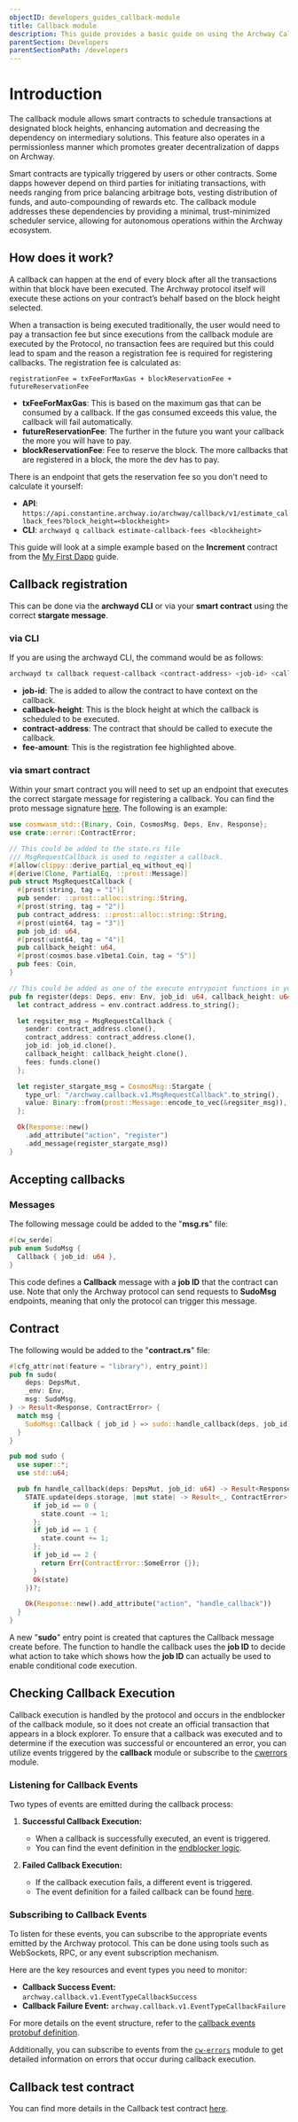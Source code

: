 ```yaml
---
objectID: developers_guides_callback-module
title: Callback module
description: This guide provides a basic guide on using the Archway Callback module within a smart contract
parentSection: Developers
parentSectionPath: /developers
---
```


# Introduction

The callback module allows smart contracts to schedule transactions at designated block heights, enhancing automation and decreasing the dependency on intermediary solutions. This feature also operates in a permissionless manner which promotes greater decentralization of dapps on Archway.

Smart contracts are typically triggered by users or other contracts. Some dapps however depend on third parties for initiating transactions, with needs ranging from price balancing arbitrage bots, vesting distribution of funds, and auto-compounding of rewards etc. The callback module addresses these dependencies by providing a minimal, trust-minimized scheduler service, allowing for autonomous operations within the Archway ecosystem.


## How does it work?

A callback can happen at the end of every block after all the transactions within that block have been executed. The Archway protocol itself will execute these actions on your contract’s behalf based on the block height selected.

When a transaction is being executed traditionally, the user would need to pay a transaction fee but since executions from the callback module are executed by the Protocol, no transaction fees are required but this could lead to spam and the reason a registration fee is required for registering callbacks. The registration fee is calculated as:

`registrationFee = txFeeForMaxGas + blockReservationFee + futureReservationFee`

- **txFeeForMaxGas**: This is based on the maximum gas that can be consumed by a callback. If the gas consumed exceeds this value, the callback will fail automatically.
- **futureReservationFee**: The further in the future you want your callback the more you will have to pay.
- **blockReservationFee**: Fee to reserve the block. The more callbacks that are registered in a block, the more the dev has to pay.

There is an endpoint that gets the reservation fee so you don't need to calculate it yourself:
- **API**: `https://api.constantine.archway.io/archway/callback/v1/estimate_callback_fees?block_height=<blockheight>`
- **CLI**: `archwayd q callback estimate-callback-fees <blockheight>`

This guide will look at a simple example based on the **Increment** contract from the [My First Dapp](https://docs.archway.io/developers/guides/my-first-dapp/start) guide.


## Callback registration

This can be done via the **archwayd CLI** or via your **smart contract** using the correct **stargate message**.

### via CLI

If you are using the archwayd CLI, the command would be as follows:

```bash
archwayd tx callback request-callback <contract-address> <job-id> <callback-height> <fee-amount>
```

- **job-id**: The is added to allow the contract to have context on the callback.
- **callback-height**: This is the block height at which the callback is scheduled to be executed.
- **contract-address**: The contract that should be called to execute the callback.
- **fee-amount**: This is the registration fee highlighted above.


### via smart contract

Within your smart contract you will need to set up an endpoint that executes the correct stargate message for registering a callback. You can find the proto message signature [here](https://github.com/archway-network/archway/blob/main/proto/archway/callback/v1/tx.proto#L39-L51). The following is an example:

```rust
use cosmwasm_std::{Binary, Coin, CosmosMsg, Deps, Env, Response};
use crate::error::ContractError;

// This could be added to the state.rs file
/// MsgRequestCallback is used to register a callback.
#[allow(clippy::derive_partial_eq_without_eq)]
#[derive(Clone, PartialEq, ::prost::Message)]
pub struct MsgRequestCallback {
  #[prost(string, tag = "1")]
  pub sender: ::prost::alloc::string::String,
  #[prost(string, tag = "2")]
  pub contract_address: ::prost::alloc::string::String,
  #[prost(uint64, tag = "3")]
  pub job_id: u64,
  #[prost(uint64, tag = "4")]
  pub callback_height: u64,
  #[prost(cosmos.base.v1beta1.Coin, tag = "5")]
  pub fees: Coin,
}

// This could be added as one of the execute entrypoint functions in your contract.rs file
pub fn register(deps: Deps, env: Env, job_id: u64, callback_height: u64, funds: Coin) -> Result<Response, ContractError> {
  let contract_address = env.contract.address.to_string();

  let regsiter_msg = MsgRequestCallback {
    sender: contract_address.clone(),
    contract_address: contract_address.clone(),
    job_id: job_id.clone(),
    callback_height: callback_height.clone(),
    fees: funds.clone()
  };

  let register_stargate_msg = CosmosMsg::Stargate {
    type_url: "/archway.callback.v1.MsgRequestCallback".to_string(),
    value: Binary::from(prost::Message::encode_to_vec(&regsiter_msg)),
  };

  Ok(Response::new()
    .add_attribute("action", "register")
    .add_message(register_stargate_msg))
}
```

## Accepting callbacks

### Messages

The following message could be added to the "**msg.rs**" file:

```rust
#[cw_serde]
pub enum SudoMsg {
  Callback { job_id: u64 },
}
```

This code defines a **Callback** message with a **job ID** that the contract can use. Note that only the Archway protocol can send requests to **SudoMsg** endpoints, meaning that only the protocol can trigger this message.


## Contract

The following would be added to the "**contract.rs**" file:

```rust
#[cfg_attr(not(feature = "library"), entry_point)]
pub fn sudo(
    deps: DepsMut,
    _env: Env,
    msg: SudoMsg,
) -> Result<Response, ContractError> {
  match msg {
    SudoMsg::Callback { job_id } => sudo::handle_callback(deps, job_id),
  }
}

pub mod sudo {
  use super::*;
  use std::u64;

  pub fn handle_callback(deps: DepsMut, job_id: u64) -> Result<Response, ContractError> {
    STATE.update(deps.storage, |mut state| -> Result<_, ContractError> {
      if job_id == 0 {
        state.count -= 1;
      };
      if job_id == 1 {
        state.count += 1;
      };
      if job_id == 2 {
        return Err(ContractError::SomeError {});
      }
      Ok(state)
    })?;

    Ok(Response::new().add_attribute("action", "handle_callback"))
  }
}
```

A new "**sudo**" entry point is created that captures the Callback message create before. The function to handle the callback uses the **job ID** to decide what action to take which shows how the **job ID** can actually be used to enable conditional code execution.

## Checking Callback Execution

Callback execution is handled by the protocol and occurs in the endblocker of the callback module, so it does not create an official transaction that appears in a block explorer. To ensure that a callback was executed and to determine if the execution was successful or encountered an error, you can utilize events triggered by the **callback** module or subscribe to the [cwerrors](/developers/guides/cw-errors/introduction) module.

### Listening for Callback Events

Two types of events are emitted during the callback process:

1. **Successful Callback Execution:**
   - When a callback is successfully executed, an event is triggered.
   - You can find the event definition in the [endblocker logic](https://github.com/archway-network/archway/blob/80ee3f3c2e8a8c70a34b7d686976b2800c8c1b03/x/callback/abci.go#L96).

2. **Failed Callback Execution:**
   - If the callback execution fails, a different event is triggered.
   - The event definition for a failed callback can be found [here](https://github.com/archway-network/archway/blob/80ee3f3c2e8a8c70a34b7d686976b2800c8c1b03/x/callback/abci.go#L50).

### Subscribing to Callback Events

To listen for these events, you can subscribe to the appropriate events emitted by the Archway protocol. This can be done using tools such as WebSockets, RPC, or any event subscription mechanism.

Here are the key resources and event types you need to monitor:

- **Callback Success Event:** `archway.callback.v1.EventTypeCallbackSuccess`
- **Callback Failure Event:** `archway.callback.v1.EventTypeCallbackFailure`

For more details on the event structure, refer to the [callback events protobuf definition](https://github.com/archway-network/archway/blob/main/proto/archway/callback/v1/events.proto).

Additionally, you can subscribe to events from the [`cw-errors`](/developers/guides/cw-errors/introduction) module to get detailed information on errors that occur during callback execution.

## Callback test contract

You can find more details in the Callback test contract [here](https://github.com/archway-network/archway/tree/main/contracts/callback-test).